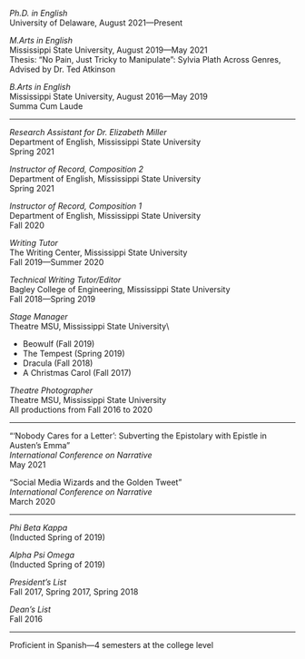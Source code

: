 *Ph.D. in English*\
University of Delaware, August 2021—Present

*M.Arts in English*\
Mississippi State University, August 2019—May 2021\
Thesis: “No Pain, Just Tricky to Manipulate”: Sylvia Plath Across Genres, Advised by Dr. Ted Atkinson

*B.Arts in English*\
Mississippi State University, August 2016—May 2019\
Summa Cum Laude

---

*Research Assistant for Dr. Elizabeth Miller*\
Department of English, Mississippi State University\
Spring 2021

*Instructor of Record, Composition 2*\
Department of English, Mississippi State University\
Spring 2021

*Instructor of Record, Composition 1*\
Department of English, Mississippi State University\
Fall 2020

*Writing Tutor*\
The Writing Center, Mississippi State University\
Fall 2019—Summer 2020

*Technical Writing Tutor/Editor*\
Bagley College of Engineering, Mississippi State University\
Fall 2018—Spring 2019

*Stage Manager*\
Theatre MSU, Mississippi State University\

- Beowulf (Fall 2019)
- The Tempest (Spring 2019)
- Dracula (Fall 2018)
- A Christmas Carol (Fall 2017)

*Theatre Photographer*\
Theatre MSU, Mississippi State University\
All productions from Fall 2016 to 2020

---

“‘Nobody Cares for a Letter’: Subverting the Epistolary with Epistle in Austen’s Emma”\
*International Conference on Narrative*\
May 2021

“Social Media Wizards and the Golden Tweet”\
*International Conference on Narrative*\
March 2020

---

*Phi Beta Kappa*\
(Inducted Spring of 2019)

*Alpha Psi Omega*\
(Inducted Spring of 2019)

*President’s List*\
Fall 2017, Spring 2017, Spring 2018

*Dean’s List*\
Fall 2016

---

Proficient in Spanish—4 semesters at the college level

